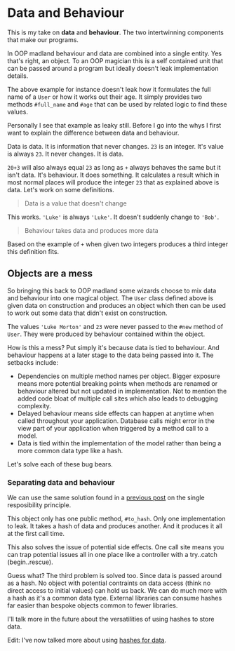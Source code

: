 # Data and Behaviour

This is my take on **data** and **behaviour**. The two
intertwinning components that make our programs.

In OOP madland behaviour and data are combined into a single
entity. Yes that's right, an object. To an OOP magician this
is a self contained unit that can be passed around a program
but ideally doesn't leak implementation details.

<script src="https://gist.github.com/lukemorton/6670990.js"></script>

The above example for instance doesn't leak how it formulates
the full name of a `User` or how it works out their age. It
simply provides two methods `#full_name` and `#age` that can
be used by related logic to find these values.

Personally I see that example as leaky still. Before I go into
the whys I first want to explain the difference between data
and behaviour.

Data is data. It is information that never changes. `23` is an
integer. It's value is always `23`. It never changes. It is
data.

`20+3` will also always equal `23` as long as `+` always
behaves the same but it isn't data. It's behaviour. It does
something. It calculates a result which in most normal places
will produce the integer `23` that as explained above is
data. Let's work on some definitions.

> Data is a value that doesn't change

This works. `'Luke'` is always `'Luke'`. It doesn't suddenly
change to `'Bob'`.

> Behaviour takes data and produces more data

Based on the example of `+` when given two integers produces a
third integer this definition fits.

## Objects are a mess

So bringing this back to OOP madland some wizards choose to
mix data and behaviour into one magical object. The `User`
class defined above is given data on construction and produces
an object which then can be used to work out some data that
didn't exist on construction.

<script src="https://gist.github.com/lukemorton/6670997.js"></script>

The values `'Luke Morton'` and `23` were never passed to the
`#new` method of `User`. They were produced by behaviour
contained within the object.

How is this a mess? Put simply it's because data is tied to
behaviour. And behaviour happens at a later stage to the data
being passed into it. The setbacks include:

 - Dependencies on multiple method names per object. Bigger
   exposure means more potential breaking points when methods
   are renamed or behaviour altered but not updated in
   implementation. Not to mention the added code bloat of
   multiple call sites which also leads to debugging
   complexity.
 - Delayed behaviour means side effects can happen at anytime
   when called throughout your application. Database calls
   might error in the view part of your application when
   triggered by a method call to a model.
 - Data is tied within the implementation of the model rather
   than being a more common data type like a hash.

Let's solve each of these bug bears.

### Separating data and behaviour

We can use the same solution found in a [previous post][1] on
the single resposibility principle.

<script src="https://gist.github.com/lukemorton/6671005.js"></script>

This object only has one public method, `#to_hash`. Only one
implementation to leak. It takes a hash of data and produces
another. And it produces it all at the first call time.

This also solves the issue of potential side effects. One
call site means you can trap potential issues all in one place
like a controller with a try..catch (begin..rescue).

Guess what? The third problem is solved too. Since data is
passed around as a hash. No object with potential contraints
on data access (think no direct access to initial values) can
hold us back. We can do much more with a hash as it's a common
data type. External libraries can consume hashes far easier
than bespoke objects common to fewer libraries.

I'll talk more in the future about the versatilities of using
hashes to store data.

Edit: I've now talked more about using [hashes for data][2].

[1]: /thoughts/2013-09-21-taking-srp-further
[2]: /thoughts/2013-09-23-hashes-for-data

